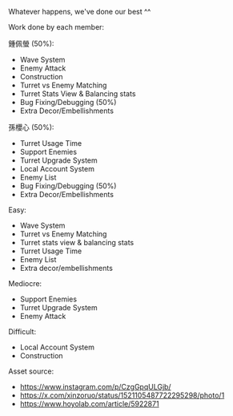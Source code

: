 Whatever happens, we've done our best ^^

Work done by each member:

鍾佩螢 (50%):
- Wave System
- Enemy Attack
- Construction
- Turret vs Enemy Matching
- Turret Stats View & Balancing stats
- Bug Fixing/Debugging (50%)
- Extra Decor/Embellishments

孫櫻心 (50%):
- Turret Usage Time
- Support Enemies
- Turret Upgrade System
- Local Account System
- Enemy List
- Bug Fixing/Debugging (50%)
- Extra Decor/Embellishments

Easy:
- Wave System
- Turret vs Enemy Matching
- Turret stats view & balancing stats
- Turret Usage Time
- Enemy List
- Extra decor/embellishments

Mediocre:
- Support Enemies
- Turret Upgrade System
- Enemy Attack

Difficult:
- Local Account System
- Construction

Asset source:
- https://www.instagram.com/p/CzgGpqULGjb/
- https://x.com/xinzoruo/status/1521105487722295298/photo/1
- https://www.hoyolab.com/article/5922871
